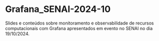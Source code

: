 # Grafana_SENAI-2024-10
Slides e conteúdos sobre monitoramento e observabilidade de recursos computacionais com Grafana apresentados em evento no SENAI no dia 19/10/2024.
